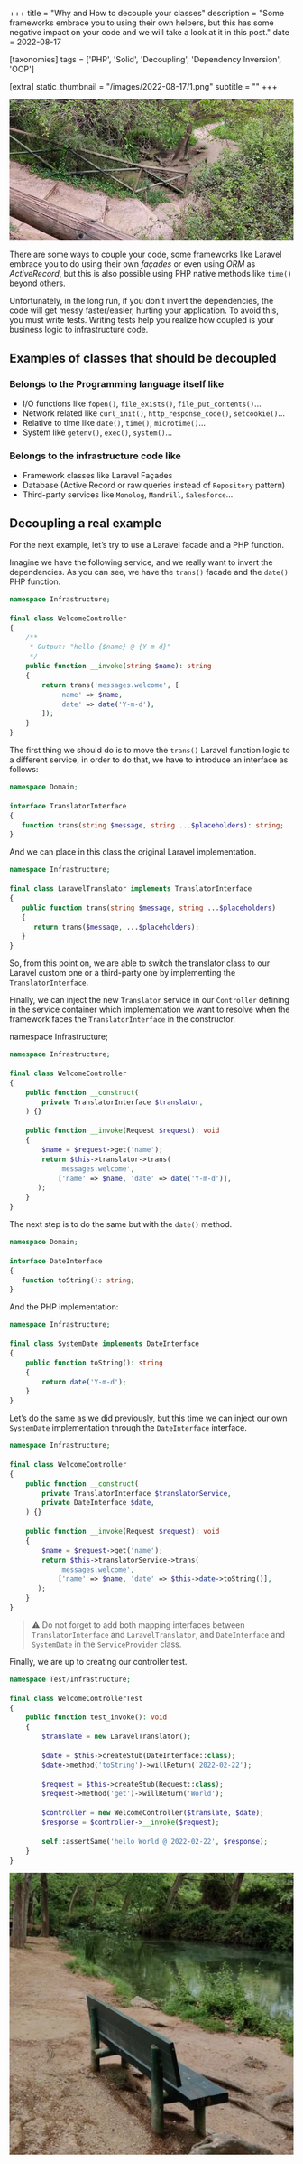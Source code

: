 +++
title = "Why and How to decouple your classes"
description = "Some frameworks embrace you to using their own helpers, but this has some negative impact on your code and we will take a look at it in this post."
date = 2022-08-17

[taxonomies]
tags = ['PHP', 'Solid', 'Decoupling', 'Dependency Inversion', 'OOP']

[extra]
static_thumbnail = "/images/2022-08-17/1.png"
subtitle = ""
+++

![caravaca-fuentes-marques-1](/images/2022-08-17/1.png)

There are some ways to couple your code, some frameworks like Laravel embrace you to do using their own _façades_ or
even using _ORM_ as _ActiveRecord_, but this is also possible using PHP native methods like `time()` beyond others.

Unfortunately, in the long run, if you don't invert the dependencies, the code will get messy faster/easier, hurting
your application. To avoid this, you must write tests. Writing tests help you realize how coupled is your business logic
to infrastructure code.

## Examples of classes that should be decoupled

### Belongs to the Programming language itself like

- I/O functions like `fopen()`, `file_exists()`, `file_put_contents()`…
- Network related like `curl_init()`, `http_response_code()`, `setcookie()`…
- Relative to time like `date()`, `time()`, `microtime()`…
- System like `getenv()`, `exec()`, `system()`…

### Belongs to the infrastructure code like

- Framework classes like Laravel Façades
- Database (Active Record or raw queries instead of `Repository` pattern)
- Third-party services like `Monolog`, `Mandrill`, `Salesforce`…

## Decoupling a real example

For the next example, let’s try to use a Laravel facade and a PHP function.

Imagine we have the following service, and we really want to invert the dependencies. As you can see, we have the
`trans()` facade and the `date()` PHP function.

```php source
namespace Infrastructure;

final class WelcomeController
{
    /**
     * Output: "hello {$name} @ {Y-m-d}"
     */
    public function __invoke(string $name): string
    {
        return trans('messages.welcome', [
            'name' => $name,
            'date' => date('Y-m-d'),
        ]);
    }
}
```

The first thing we should do is to move the `trans()` Laravel function logic to a different service, in order to do
that, we have to introduce an interface as follows:

```php source
namespace Domain;

interface TranslatorInterface
{
   function trans(string $message, string ...$placeholders): string;
}
```

And we can place in this class the original Laravel implementation.

```php source
namespace Infrastructure;

final class LaravelTranslator implements TranslatorInterface
{
   public function trans(string $message, string ...$placeholders)
   {
      return trans($message, ...$placeholders);
   }
}
```

So, from this point on, we are able to switch the translator class to our Laravel custom one or a third-party one by
implementing the `TranslatorInterface`.

Finally, we can inject the new `Translator` service in our `Controller` defining in the service container which
implementation we want to resolve when the framework faces the `TranslatorInterface` in the constructor.

namespace Infrastructure;

```php source
namespace Infrastructure;

final class WelcomeController
{
    public function __construct(
        private TranslatorInterface $translator,
    ) {}

    public function __invoke(Request $request): void
    {
        $name = $request->get('name');
        return $this->translator->trans(
            'messages.welcome',
            ['name' => $name, 'date' => date('Y-m-d')],
       );
    }
}
```

The next step is to do the same but with the `date()` method.

```php source
namespace Domain;

interface DateInterface
{
   function toString(): string;
}
```

And the PHP implementation:

```php source
namespace Infrastructure;

final class SystemDate implements DateInterface
{
    public function toString(): string
    {
        return date('Y-m-d');
    }
}
```

Let’s do the same as we did previously, but this time we can inject our own `SystemDate` implementation through the
`DateInterface` interface.

```php source
namespace Infrastructure;

final class WelcomeController
{
    public function __construct(
        private TranslatorInterface $translatorService,
        private DateInterface $date,
    ) {}

    public function __invoke(Request $request): void
    {
        $name = $request->get('name');
        return $this->translatorService->trans(
            'messages.welcome',
            ['name' => $name, 'date' => $this->date->toString()],
       );
    }
}
```

> ⚠️ Do not forget to add both mapping interfaces between `TranslatorInterface` and `LaravelTranslator`, and
> `DateInterface` and `SystemDate` in the `ServiceProvider` class.

Finally, we are up to creating our controller test.

```php source
namespace Test/Infrastructure;

final class WelcomeControllerTest
{
    public function test_invoke(): void
    {
        $translate = new LaravelTranslator();

        $date = $this->createStub(DateInterface::class);
        $date->method('toString')->willReturn('2022-02-22');

        $request = $this->createStub(Request::class);
        $request->method('get')->willReturn('World');

        $controller = new WelcomeController($translate, $date);
        $response = $controller->__invoke($request);

        self::assertSame('hello World @ 2022-02-22', $response);
    }
}
```

![caravaca-fuentes-marques-2](/images/2022-08-17/2.png)